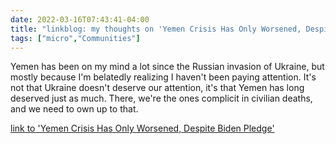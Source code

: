 ```yaml
---
date: 2022-03-16T07:43:41-04:00
title: "linkblog: my thoughts on 'Yemen Crisis Has Only Worsened, Despite Biden Pledge'"
tags: ["micro","Communities"]
---
```

Yemen has been on my mind a lot since the Russian invasion of Ukraine, but mostly because I'm belatedly realizing I haven't been paying attention. It's not that Ukraine doesn't deserve our attention, it's that Yemen has long deserved just as much. There, we're the ones complicit in civilian deaths, and we need to own up to that.
 
[link to 'Yemen Crisis Has Only Worsened, Despite Biden Pledge'](https://theintercept.com/2022/03/16/yemen-war-biden-us-support-saudi-arabia/)
